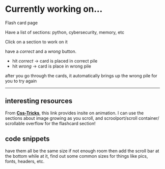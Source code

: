 # Currently working on...

Flash card page

Have a list of sections: python, cybersecurity, memory, etc

Click on a section to work on it

have a *correct* and a *wrong* button. 
- hit *correct* -> card is placed in correct pile
- hit *wrong* -> card is place in wrong pile

after you go through the cards, it automatically brings up the wrong pile for you to try again

--- 

## interesting resources

From **[Css-Tricks](https://css-tricks.com/almanac/properties/a/animation-timeline/)**, this link provides insite on animation. I can use the sections about image growing as you scroll, and scroolport/scroll container/ scrollable overflow for the flashcard section!

## code snippets

have them all be the same size
if not enough room then add the scroll bar at the bottom
while at it, find out some common sizes for things like pics, fonts, headers, etc.